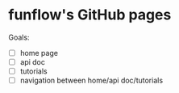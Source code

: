 # funflow's GitHub pages

Goals:

- [ ] home page
- [ ] api doc
- [ ] tutorials
- [ ] navigation between home/api doc/tutorials